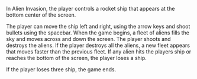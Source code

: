In Alien Invasion, the player controls a rocket ship that appears at the bottom center of the screen.

The player can move the ship left and right, using the arrow keys and shoot bullets using the spacebar.
When the game begins, a fleet of aliens fills the sky and moves across and down the screen.
The player shoots and destroys the aliens.
If the player destroys all the aliens, a new fleet appears that moves faster than the previous fleet.
If any alien hits the players ship or reaches the bottom of the screen, the player loses a ship.

If the player loses three ship, the game ends.